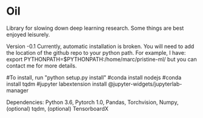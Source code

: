 # Oil

Library for slowing down deep learning research. Some things are best enjoyed leisurely.

Version -0.1
Currently, automatic installation is broken. You will need to add the location of the github repo to your python path.
For example, I have: export PYTHONPATH=$PYTHONPATH:/home/marc/pristine-ml/ but you can contact me for more details.


#To install, run "python setup.py install"
#conda install nodejs
#conda install tqdm
#jupyter labextension install @jupyter-widgets/jupyterlab-manager

Dependencies: Python 3.6, Pytorch 1.0, Pandas, Torchvision, Numpy, (optional) tqdm, (optional) TensorboardX
